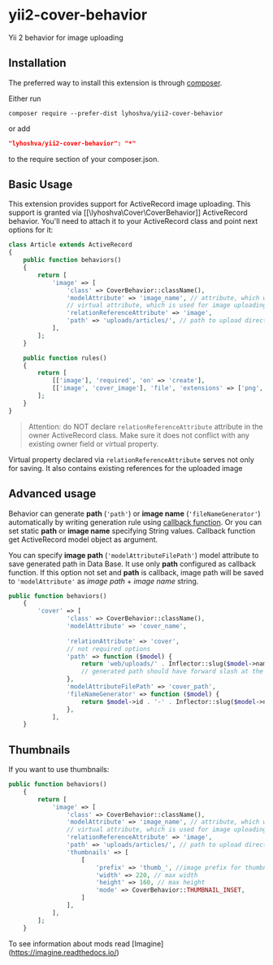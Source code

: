 # yii2-cover-behavior
Yii 2 behavior for image uploading

Installation
------------

The preferred way to install this extension is through [composer](http://getcomposer.org/download/).

Either run

```
composer require --prefer-dist lyhoshva/yii2-cover-behavior
```

or add

```json
"lyhoshva/yii2-cover-behavior": "*"
```

to the require section of your composer.json.


Basic Usage
-----

This extension provides support for ActiveRecord image uploading.
This support is granted via [[\lyhoshva\Cover\CoverBehavior]] ActiveRecord behavior. You'll need to attach
it to your ActiveRecord class and point next options for it:

```php
class Article extends ActiveRecord
{
    public function behaviors()
    {
        return [
            'image' => [
                'class' => CoverBehavior::className(),
                'modelAttribute' => 'image_name', // attribute, which will contains image_name
                // virtual attribute, which is used for image uploading ("image" by default)
                'relationReferenceAttribute' => 'image', 
                'path' => 'uploads/articles/', // path to upload directory 
            ],
        ];
    }

    public function rules()
    {
        return [
            [['image'], 'required', 'on' => 'create'],
            [['image', 'cover_image'], 'file', 'extensions' => ['png', 'jpg', 'jpeg', 'gif']],
        ];
    }
}
```

> Attention: do NOT declare `relationReferenceAttribute` attribute in the owner ActiveRecord class. Make sure it does
  not conflict with any existing owner field or virtual property.

Virtual property declared via `relationReferenceAttribute` serves not only for saving. It also contains existing references
for the uploaded image

Advanced usage
-------------

Behavior can generate **path** (`'path'`) or **image name** (`'fileNameGenerator'`) automatically by writing generation rule using [callback function](http://php.net/manual/en/language.types.callable.php#example-71). Or you can set static **path** or **image name** specifying String values.
Callback function get ActiveRecord model object as argument.

You can specify **image path** (`'modelAttributeFilePath'`) model attribute to save generated path in Data Base. It use only **path** configured as callback function. If this option not set and **path** is callback, image path will be saved to `'modelAttribute'` as *image path* + *image name* string.

```php
public function behaviors()
    {
        'cover' => [
                'class' => CoverBehavior::className(),
                'modelAttribute' => 'cover_name',
                
                'relationAttribute' => 'cover',
                // not required options
                'path' => function ($model) {
                    return 'web/uploads/' . Inflector::slug($model->name) . '/'; 
                    // generated path should have forward slash at the end;
                },
                'modelAttributeFilePath' => 'cover_path',
                'fileNameGenerator' => function ($model) {
                    return $model->id . '-' . Inflector::slug($model->name);
                },
            ],
    }
```

Thumbnails
----------

If you want to use thumbnails:

```php
public function behaviors()
    {
        return [
            'image' => [
                'class' => CoverBehavior::className(),
                'modelAttribute' => 'image_name', // attribute, which will be handled
                // virtual attribute, which is used for image uploading ("image" by default)
                'relationReferenceAttribute' => 'image', 
                'path' => 'uploads/articles/', // path to upload directory 
                'thumbnails' => [
                    [
                        'prefix' => 'thumb_', //image prefix for thumbnail
                        'width' => 220, // max width
                        'height' => 160, // max height
                        'mode' => CoverBehavior::THUMBNAIL_INSET, 
                    ]
                ],
            ],
        ];
    }

```

To see information about mods read [Imagine] (https://imagine.readthedocs.io/)
